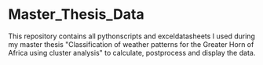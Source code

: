 # Master_Thesis_Data
This repository contains all pythonscripts and exceldatasheets I used during my master thesis "Classification of weather patterns for the Greater Horn of Africa using cluster analysis" to calculate, postprocess and display the data.
